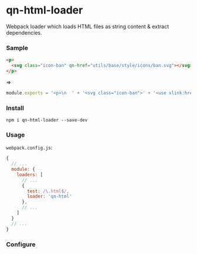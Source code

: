 qn-html-loader
======

Webpack loader which loads HTML files as string content & extract dependencies.

### Sample

```html
<p>
  <svg class="icon-ban" qn-href="utils/base/style/icons/ban.svg"></svg>
</p>
```

=>

```javascript
module.exports = '<p>\n  ' + '<svg class="icon-ban">' + '<use xlink:href="' + require("utils/base/style/icons/ban.svg") + ' /></svg>\n</p>';
```

### Install

```shell
npm i qn-html-loader --save-dev
```

### Usage

`webpack.config.js`:

```javascript
{
  // ...
  module: {
    loaders: [
      // ...
      {
        test: /\.html$/,
        loader: 'qn-html'
      },
      // ...
    ]
  }
  // ...
}
```

### Configure


